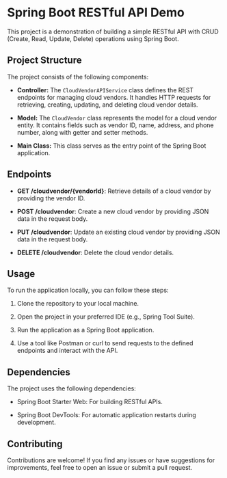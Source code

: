 # Spring Boot RESTful API Demo

This project is a demonstration of building a simple RESTful API with CRUD (Create, Read, Update, Delete) operations using Spring Boot.

## Project Structure

The project consists of the following components:

- **Controller:** The `CloudVendorAPIService` class defines the REST endpoints for managing cloud vendors. It handles HTTP requests for retrieving, creating, updating, and deleting cloud vendor details.
  
- **Model:** The `CloudVendor` class represents the model for a cloud vendor entity. It contains fields such as vendor ID, name, address, and phone number, along with getter and setter methods.

- **Main Class:** This class serves as the entry point of the Spring Boot application.

## Endpoints

- **GET /cloudvendor/{vendorId}**: Retrieve details of a cloud vendor by providing the vendor ID.
  
- **POST /cloudvendor**: Create a new cloud vendor by providing JSON data in the request body.
  
- **PUT /cloudvendor**: Update an existing cloud vendor by providing JSON data in the request body.
  
- **DELETE /cloudvendor**: Delete the cloud vendor details.

## Usage

To run the application locally, you can follow these steps:

1. Clone the repository to your local machine.
  
2. Open the project in your preferred IDE (e.g., Spring Tool Suite).
  
3. Run the application as a Spring Boot application.
  
4. Use a tool like Postman or curl to send requests to the defined endpoints and interact with the API.

## Dependencies

The project uses the following dependencies:

- Spring Boot Starter Web: For building RESTful APIs.
  
- Spring Boot DevTools: For automatic application restarts during development.

## Contributing

Contributions are welcome! If you find any issues or have suggestions for improvements, feel free to open an issue or submit a pull request.


